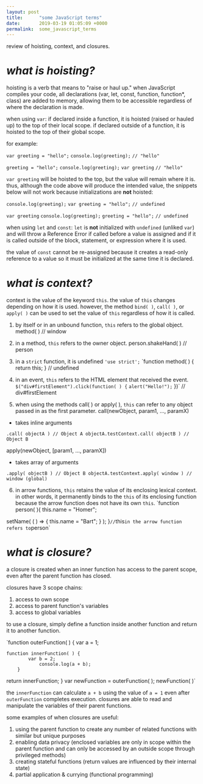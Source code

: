 ```yaml
---
layout: post
title:      "some JavaScript terms"
date:       2019-03-19 01:05:09 +0000
permalink:  some_javascript_terms
---
```



review of hoisting, context, and closures.

# *what is hoisting?*
hoisting is a verb that means to "raise or haul up."
when JavaScript compiles your code, all declarations (var, let, const, function, function*, class) are added to memory, allowing them to be accessible regardless of where the declaration is made.

when using `var`:
if declared inside a function, it is hoisted (raised or hauled up) to the top of their local scope.
if declared outside of a function, it is hoisted to the top of their global scope.

for example:

`var greeting = "hello";`
`console.log(greeting);`
`// "hello"`

`greeting = "hello";`
`console.log(greeting);`
`var greeting`
`// "hello"`

`var greeting` will be hoisted to the top, but the value will remain where it is. thus, although the code above will produce the intended value, the snippets below will not work because initializations are **not** hoisted:

`console.log(greeting);`
`var greeting = "hello";`
`// undefined`

`var greeting`
`console.log(greeting);`
`greeting = "hello";`
`// undefined`

when using `let` and `const`:
`let` is **not** initialized with `undefined` (unliked `var`) and will throw a Reference Error if called before a value is assigned and if it is called outside of the block, statement, or expression where it is used.

the value of `const` cannot be re-assigned because it creates a read-only reference to a value so it must be initialized at the same time it is declared.

# *what is context?*
context is the value of the keyword `this`. the value of `this` changes depending on how it is used. however, the method `bind( )`, `call( )`, or `apply( )` can be used to set the value of `this` regardless of how it is called.

1. by itself or in an unbound function, `this` refers to the global object.
method( )
// window

2. in a method, `this` refers to the owner object.
person.shakeHand( )
// person

3. in a `strict` function, it is undefined
`'use strict';`
`function method( ) { return this; }
// undefined

4. in an event, `this` refers to the HTML element that received the event.
`$("div#firstElement").click(function( ) {`
    `alert("Hello!");`
})`
// div#firstElement

5. when using the methods call( ) or apply( ), `this` can refer to any object passed in as the first parameter.
call(newObject, param1, ..., paramX)
* takes inline arguments

`.call( objectA )
// Object A
objectA.testContext.call( objectB )
// Object B`

apply(newObject, [param1, ..., paramX])
* takes array of arguments

`.apply( objectB )
// Object B
objectA.testContext.apply( window )
// window (global)`
		
6. in arrow functions, `this` retains the value of its enclosing lexical context. in other words, it permanently binds to the `this` of its enclosing function because the arrow function does not have its own `this`.
`function person( ){
  this.name = "Homer";

  setName( ( ) => {
    this.name = "Bart";
  } );
}`
// `this` in the arrow function refers to `person`

# *what is closure?*
a closure is created when an inner function has access to the parent scope, even after the parent function has closed. 

closures have 3 scope chains:
1. access to own scope
2. access to parent function's variables
3. access to global variables

to use a closure, simply define a function inside another function and return it to another function.

`function outerFunction( ) {
var a = 1;

    function innerFunction( ) {
		    var b = 2;
				console.log(a + b);
		}
   return innerFunction;
}
var newFunction = outerFunction( );
newFunction( )`

the `innerFunction` can calculate `a + b` using the value of `a = 1` even after `outerFunction` completes execution. closures are able to read and manipulate the variables of their parent functions.

some examples of when closures are useful:
1. using the parent function to create any number of related functions with similar but unique purposes
2. enabling data privacy (enclosed variables are only in scope within the parent function and can only be accessed by an outside scope through privileged methods)
2. creating stateful functions (return values are influenced by their internal state)
3. partial application & currying (functional programming)
